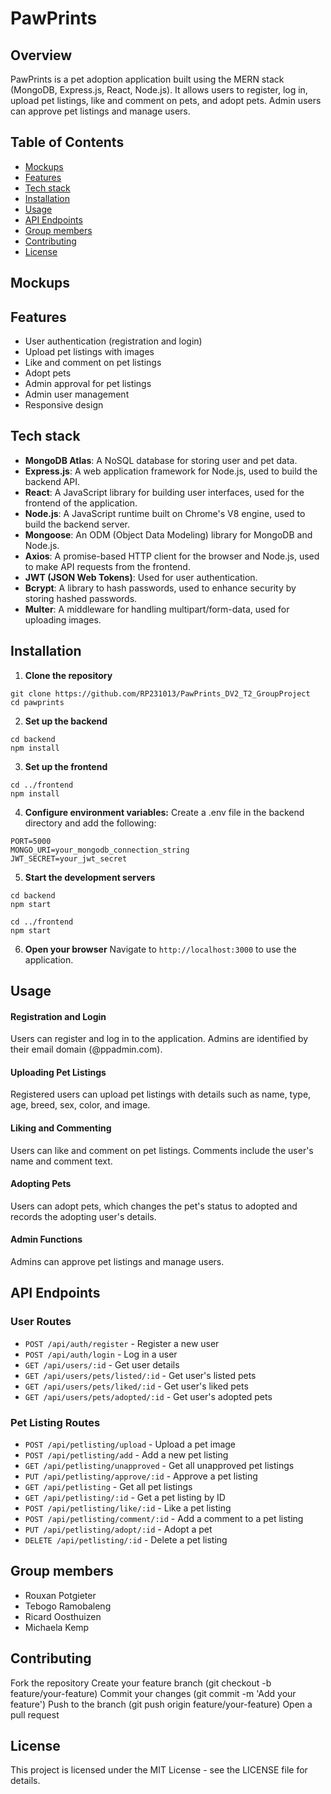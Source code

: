 # PawPrints
## Overview

PawPrints is a pet adoption application built using the MERN stack (MongoDB, Express.js, React, Node.js). It allows users to register, log in, upload pet listings, like and comment on pets, and adopt pets. Admin users can approve pet listings and manage users.

## Table of Contents
- [Mockups](#mockups)
- [Features](#features)
- [Tech stack](#tech-stack)
- [Installation](#installation)
- [Usage](#usage)
- [API Endpoints](#api-endpoints)
- [Group members](#Group-members)
- [Contributing](#contributing)
- [License](#license)

## Mockups


## Features

- User authentication (registration and login)
- Upload pet listings with images
- Like and comment on pet listings
- Adopt pets
- Admin approval for pet listings
- Admin user management
- Responsive design

## Tech stack
- **MongoDB Atlas**: A NoSQL database for storing user and pet data.
- **Express.js**: A web application framework for Node.js, used to build the backend API.
- **React**: A JavaScript library for building user interfaces, used for the frontend of the application.
- **Node.js**: A JavaScript runtime built on Chrome's V8 engine, used to build the backend server.
- **Mongoose**: An ODM (Object Data Modeling) library for MongoDB and Node.js.
- **Axios**: A promise-based HTTP client for the browser and Node.js, used to make API requests from the frontend.
- **JWT (JSON Web Tokens)**: Used for user authentication.
- **Bcrypt**: A library to hash passwords, used to enhance security by storing hashed passwords.
- **Multer**: A middleware for handling multipart/form-data, used for uploading images.

## Installation

1. **Clone the repository**
```
git clone https://github.com/RP231013/PawPrints_DV2_T2_GroupProject
cd pawprints 
```

2. **Set up the backend**
```
cd backend
npm install
```

3. **Set up the frontend**
```
cd ../frontend
npm install
```

4. **Configure environment variables:**
Create a .env file in the backend directory and add the following:
```
PORT=5000
MONGO_URI=your_mongodb_connection_string
JWT_SECRET=your_jwt_secret
```

5. **Start the development servers**
```
cd backend
npm start
```

```
cd ../frontend
npm start
```

6. **Open your browser**
Navigate to `http://localhost:3000` to use the application.

## Usage
#### Registration and Login

Users can register and log in to the application. Admins are identified by their email domain (@ppadmin.com).

#### Uploading Pet Listings

Registered users can upload pet listings with details such as name, type, age, breed, sex, color, and image.

#### Liking and Commenting

Users can like and comment on pet listings. Comments include the user's name and comment text.

#### Adopting Pets

Users can adopt pets, which changes the pet's status to adopted and records the adopting user's details.

#### Admin Functions

Admins can approve pet listings and manage users.

## API Endpoints

### User Routes

- `POST /api/auth/register` - Register a new user
- `POST /api/auth/login` - Log in a user
- `GET /api/users/:id` - Get user details
- `GET /api/users/pets/listed/:id` - Get user's listed pets
- `GET /api/users/pets/liked/:id` - Get user's liked pets
- `GET /api/users/pets/adopted/:id` - Get user's adopted pets

### Pet Listing Routes

- `POST /api/petlisting/upload` - Upload a pet image
- `POST /api/petlisting/add` - Add a new pet listing
- `GET /api/petlisting/unapproved` - Get all unapproved pet listings
- `PUT /api/petlisting/approve/:id` - Approve a pet listing
- `GET /api/petlisting` - Get all pet listings
- `GET /api/petlisting/:id` - Get a pet listing by ID
- `POST /api/petlisting/like/:id` - Like a pet listing
- `POST /api/petlisting/comment/:id` - Add a comment to a pet listing
- `PUT /api/petlisting/adopt/:id` - Adopt a pet
- `DELETE /api/petlisting/:id` - Delete a pet listing



## Group members
- Rouxan Potgieter
- Tebogo Ramobaleng
- Ricard Oosthuizen
- Michaela Kemp

## Contributing

Fork the repository
Create your feature branch (git checkout -b feature/your-feature)
Commit your changes (git commit -m 'Add your feature')
Push to the branch (git push origin feature/your-feature)
Open a pull request

## License

This project is licensed under the MIT License - see the LICENSE file for details.